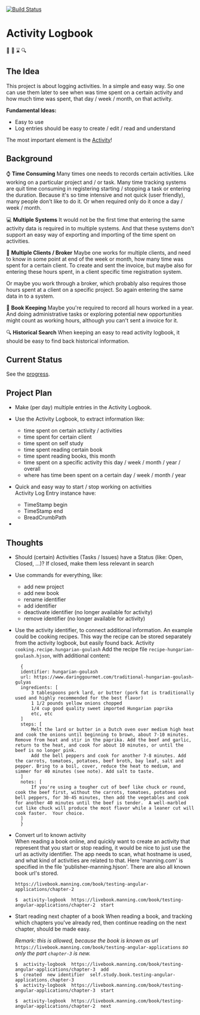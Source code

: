 [![Build Status](https://travis-ci.com/verhagen/activity-logbook.svg?branch=master)](https://travis-ci.com/verhagen/activity-logbook)


# Activity Logbook

:notebook: :date: :hourglass: :mag:

## The Idea

This project is about logging activities. In a simple and easy way. So one can use them later to see when was time spent
on a certain activity and how much time was spent, that day / week / month, on that activity.

**Fundamental Ideas:**
- Easy to use
- Log entries should be easy to create / edit / read and understand


The most important element is the [Activity](src/documentation/activity.md)!


## Background

:watch: **Time Consuming**
Many times one needs to records certain activities. Like working on a particular project and / or task. Many time tracking
systems are quit time consuming in registering starting / stopping a task or entering the duration. Because it's so time
intensive and not quick (user friendly), many people don't like to do it. Or when required only do it once a day / week /
month.

:computer: **Multiple Systems**
It would not be the first time that entering the same activity data is required in to multiple systems. And that these
systems don't support an easy way of exporting and importing of the time spent on activities.

:necktie: **Multiple Clients / Broker**
Maybe one works for multiple clients, and need to know in some  point at end of the week or month, how many time was spent
for a certain client. To create and sent the invoice, but maybe also for entering these hours spent, in a client specific
time registration system.

Or maybe you work through a broker, which probably also requires those hours spent at a client on a specific project. So
again entering the same data in to a system.

:briefcase: **Book Keeping**
Maybe you're required to record all hours worked in a year. And doing administrative tasks or exploring
potential new opportunities might count as working hours, although you can't sent a invoice for it.

:mag: **Historical Search**
When keeping an easy to read activity logbook, it should be easy to find back historical information.


## Current Status

See the [progress](progress.md).


## Project Plan

- Make (per day) multiple entries in the Activity Logbook.
- Use the Activity Logbook, to extract information like:
  - time spent on certain activity / activities
  - time spent for certain client
  - time spent on self study
  - time spent reading certain book
  - time spent reading books, this month
  - time spent on a specific activity this day / week / month / year / overall
  - where has time been spent on a certain day / week / month / year

- Quick and easy way to start / stop working on activities  
  Activity Log Entry instance have:
    - TimeStamp begin
    - TimeStamp end
    - BreadCrumbPath

-



## Thoughts

- Should (certain) Activities (Tasks / Issues) have a Status (like: Open, Closed,  ...)?
  If closed, make them less relevant in search
- Use commands for everything, like:
    - add new project
    - add new book
    - rename identifier
    - add identifier
    - deactivate identifier (no longer available for activity)
    - remove identifier (no longer available for activity)
- Use the activity identifier, to connect additional information.
  An example could be cooking recipes. This way the recipe can be stored separately from the activity logbook, but easily found back.
  Activity `cooking.recipe.hungarian-goulash`
  Add the recipe file `recipe-hungarian-goulash.hjson`, with additional content:  

        {
        identifier: hungarian-goulash
        url: https://www.daringgourmet.com/traditional-hungarian-goulash-gulyas
        ingredients: [
            3 tablespoons pork lard, or butter (pork fat is traditionally used and highly recommended for the best flavor)
            1 1/2 pounds yellow onions chopped
            1/4 cup good quality sweet imported Hungarian paprika
            etc, etc
        ]
        steps: [
            Melt the lard or butter in a Dutch oven over medium high heat and cook the onions until beginning to brown, about 7-10 minutes. Remove from heat and stir in the paprika. Add the beef and garlic, return to the heat, and cook for about 10 minutes, or until the beef is no longer pink.
            Add the bell peppers and cook for another 7-8 minutes. Add the carrots, tomatoes, potatoes, beef broth, bay leaf, salt and pepper. Bring to a boil, cover, reduce the heat to medium, and simmer for 40 minutes (see note). Add salt to taste.
        ]
        notes: [
          	If you're using a tougher cut of beef like chuck or round, cook the beef first, without the carrots, tomatoes, potatoes and bell peppers, for 30-45 minutes, then add the vegetables and cook for another 40 minutes until the beef is tender.  A well-marbled cut like chuck will produce the most flavor while a leaner cut will cook faster.  Your choice.
        ]
        }


- Convert url to known activity  
  When reading a book online, and quickly want to create an activity that represent that you start or stop reading,
  it would be nice to just use the url as activity identifier.
  The app needs to scan, what hostname is used, and what kind of activities are related to that. Here 'manning.com'
  is specified in the file 'publisher-manning.hjson'. There are also all known book url's stored.
  
  `https://livebook.manning.com/book/testing-angular-applications/chapter-2`

  `$  activity-logbook  https://livebook.manning.com/book/testing-angular-applications/chapter-2  start`

- Start reading next chapter of a book
  When reading a book, and tracking which chapters you've already red, then continue reading on the next chapter, 
  should be made easy.

  *Remark: this is allowed, because the book is known as url* `https://livebook.manning.com/book/testing-angular-applications` *so only the part `chapter-3` is new.*
  
  `$  activity-logbook  https://livebook.manning.com/book/testing-angular-applications/chapter-3  add`  
  `$  created  new identifier  self.study.book.testing-angular-applications.chapter-3`  
  `$  activity-logbook  https://livebook.manning.com/book/testing-angular-applications/chapter-3  start`  
  
  `$  activity-logbook  https://livebook.manning.com/book/testing-angular-applications/chapter-2  next`  
  
  